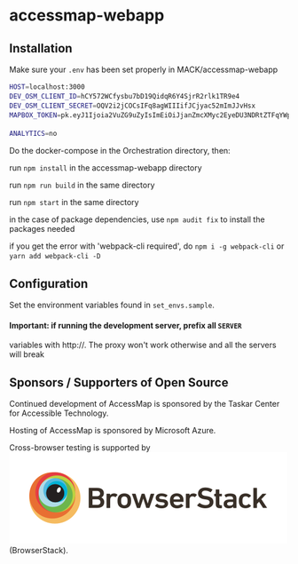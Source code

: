# accessmap-webapp

## Installation

Make sure your `.env` has been set properly in MACK/accessmap-webapp

```bash
HOST=localhost:3000
DEV_OSM_CLIENT_ID=hCY572WCfysbu7bD19QidqR6Y4SjrR2rlk1TR9e4
DEV_OSM_CLIENT_SECRET=OQV2i2jCOCsIFq8agWIIIifJCjyac52mImJJvHsx
MAPBOX_TOKEN=pk.eyJ1Ijoia2VuZG9uZyIsImEiOiJjanZmcXMyc2EyeDU3NDRtZTFqYWpra3IwIn0.ncnJGf_a4F1VbtJUVzlmew

ANALYTICS=no
```

Do the docker-compose in the Orchestration directory, then:

run `npm install` in the accessmap-webapp directory

run `npm run build` in the same directory

run `npm start` in the same directory

in the case of package dependencies, use `npm audit fix` to install the packages needed

if you get the error with 'webpack-cli required', do
`npm i -g webpack-cli` or `yarn add webpack-cli -D`

## Configuration

Set the environment variables found in `set_envs.sample`.

#### Important: if running the development server, prefix all `SERVER`

variables with http://. The proxy won't work otherwise and all the servers will
break

## Sponsors / Supporters of Open Source

Continued development of AccessMap is sponsored by the Taskar Center for Accessible
Technology.

Hosting of AccessMap is sponsored by Microsoft Azure.

Cross-browser testing is supported by
[![BrowserStack](assets/logos/browserstack.png)](https://www.browserstack.com) (BrowserStack).
